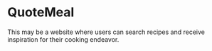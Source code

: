 # QuoteMeal
This may be a website where users can search recipes and receive inspiration for their cooking endeavor.
